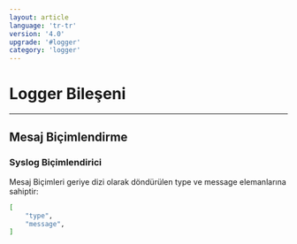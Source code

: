 ```yaml
---
layout: article
language: 'tr-tr'
version: '4.0'
upgrade: '#logger'
category: 'logger'
---
```

# Logger Bileşeni

* * *

## Mesaj Biçimlendirme

### Syslog Biçimlendirici

Mesaj Biçimleri geriye dizi olarak döndürülen type ve message elemanlarına sahiptir:

```bash
[
    "type",
    "message",
]
```